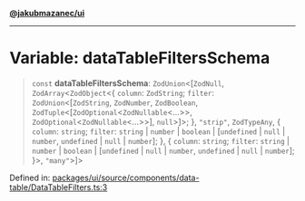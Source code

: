 [**@jakubmazanec/ui**](../README.md)

---

# Variable: dataTableFiltersSchema

> `const` **dataTableFiltersSchema**: `ZodUnion`\<\[`ZodNull`, `ZodArray`\<`ZodObject`\<\{ `column`:
> `ZodString`; `filter`: `ZodUnion`\<\[`ZodString`, `ZodNumber`, `ZodBoolean`,
> `ZodTuple`\<\[`ZodOptional`\<`ZodNullable`\<...\>\>, `ZodOptional`\<`ZodNullable`\<...\>\>\],
> `null`\>\]\>; \}, `"strip"`, `ZodTypeAny`, \{ `column`: `string`; `filter`: `string` \| `number`
> \| `boolean` \| \[`undefined` \| `null` \| `number`, `undefined` \| `null` \| `number`\]; \}, \{
> `column`: `string`; `filter`: `string` \| `number` \| `boolean` \| \[`undefined` \| `null` \|
> `number`, `undefined` \| `null` \| `number`\]; \}\>, `"many"`\>\]\>

Defined in:
[packages/ui/source/components/data-table/DataTableFilters.ts:3](https://github.com/jakubmazanec/tools/blob/a1a5edf56256b0aa4e209cc73bc7a07f5d7fc236/packages/ui/source/components/data-table/DataTableFilters.ts#L3)
